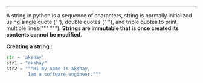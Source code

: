 
---

A string in python is a sequence of characters, string is normally initialized using single quote (' '), double quotes (" "), and triple quotes to print multiple lines(""" """). **Strings are immutable that is once created its contents cannot be modified**.

**Creating a string :**

```python
str = 'akshay'
str1 = "akshay"
str2 = """Hi my name is akshay,
		Iam a software engineer."""	
```


